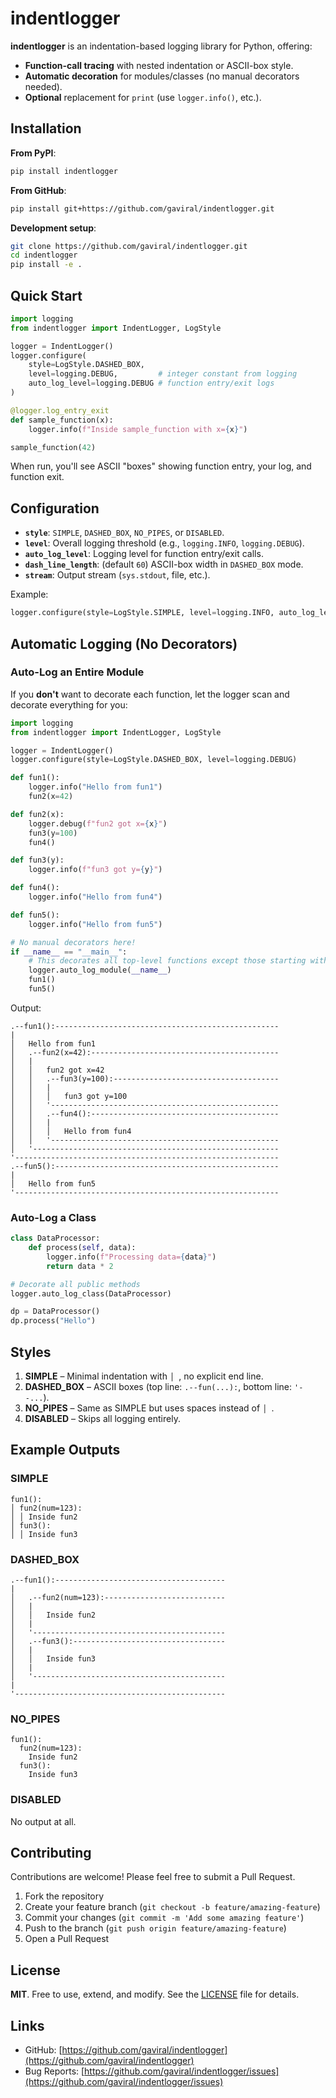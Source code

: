 # indentlogger

**indentlogger** is an indentation-based logging library for Python, offering:

- **Function-call tracing** with nested indentation or ASCII-box style.
- **Automatic decoration** for modules/classes (no manual decorators needed).
- **Optional** replacement for `print` (use `logger.info()`, etc.).

## Installation

**From PyPI**:
```bash
pip install indentlogger
```

**From GitHub**:
```bash
pip install git+https://github.com/gaviral/indentlogger.git
```

**Development setup**:
```bash
git clone https://github.com/gaviral/indentlogger.git
cd indentlogger
pip install -e .
```

## Quick Start

```python
import logging
from indentlogger import IndentLogger, LogStyle

logger = IndentLogger()
logger.configure(
    style=LogStyle.DASHED_BOX, 
    level=logging.DEBUG,         # integer constant from logging
    auto_log_level=logging.DEBUG # function entry/exit logs
)

@logger.log_entry_exit
def sample_function(x):
    logger.info(f"Inside sample_function with x={x}")

sample_function(42)
```

When run, you'll see ASCII "boxes" showing function entry, your log, and function exit.

## Configuration

- **`style`**: `SIMPLE`, `DASHED_BOX`, `NO_PIPES`, or `DISABLED`.
- **`level`**: Overall logging threshold (e.g., `logging.INFO`, `logging.DEBUG`).  
- **`auto_log_level`**: Logging level for function entry/exit calls.  
- **`dash_line_length`**: (default `60`) ASCII-box width in `DASHED_BOX` mode.  
- **`stream`**: Output stream (`sys.stdout`, file, etc.).

Example:
```python
logger.configure(style=LogStyle.SIMPLE, level=logging.INFO, auto_log_level=logging.DEBUG)
```

## Automatic Logging (No Decorators)

### Auto-Log an Entire Module

If you **don't** want to decorate each function, let the logger scan and decorate everything for you:

```python
import logging
from indentlogger import IndentLogger, LogStyle

logger = IndentLogger()
logger.configure(style=LogStyle.DASHED_BOX, level=logging.DEBUG)

def fun1():
    logger.info("Hello from fun1")
    fun2(x=42)

def fun2(x):
    logger.debug(f"fun2 got x={x}")
    fun3(y=100)
    fun4()

def fun3(y):
    logger.info(f"fun3 got y={y}")

def fun4():
    logger.info("Hello from fun4")

def fun5():
    logger.info("Hello from fun5")

# No manual decorators here!
if __name__ == "__main__":
    # This decorates all top-level functions except those starting with '_'
    logger.auto_log_module(__name__)
    fun1()
    fun5()
```

Output:

```
.--fun1():--------------------------------------------------
|
│   Hello from fun1
│   .--fun2(x=42):------------------------------------------
│   |
│   │   fun2 got x=42
│   │   .--fun3(y=100):-------------------------------------
│   │   |
│   │   │   fun3 got y=100
│   │   '---------------------------------------------------
│   │   .--fun4():------------------------------------------
│   │   |
│   │   │   Hello from fun4
│   │   '---------------------------------------------------
│   '-------------------------------------------------------
'-----------------------------------------------------------
.--fun5():--------------------------------------------------
|
│   Hello from fun5
'-----------------------------------------------------------
```

### Auto-Log a Class

```python
class DataProcessor:
    def process(self, data):
        logger.info(f"Processing data={data}")
        return data * 2

# Decorate all public methods
logger.auto_log_class(DataProcessor)

dp = DataProcessor()
dp.process("Hello")
```

## Styles

1. **SIMPLE** – Minimal indentation with `│ `, no explicit end line.  
2. **DASHED_BOX** – ASCII boxes (top line: `.--fun(...):`, bottom line: `'--...`).  
3. **NO_PIPES** – Same as SIMPLE but uses spaces instead of `│ `.  
4. **DISABLED** – Skips all logging entirely.

## Example Outputs

### SIMPLE
```
fun1():
│ fun2(num=123):
│ │ Inside fun2
│ fun3():
│ │ Inside fun3
```

### DASHED_BOX
```
.--fun1():--------------------------------------
|
│   .--fun2(num=123):---------------------------
│   |
│   │   Inside fun2
│   |
│   '-------------------------------------------
│   .--fun3():----------------------------------
│   |
│   │   Inside fun3
│   |
│   '-------------------------------------------
|
'-----------------------------------------------
```

### NO_PIPES
```
fun1():
  fun2(num=123):
    Inside fun2
  fun3():
    Inside fun3
```

### DISABLED
No output at all.

## Contributing

Contributions are welcome! Please feel free to submit a Pull Request.

1. Fork the repository
2. Create your feature branch (`git checkout -b feature/amazing-feature`)
3. Commit your changes (`git commit -m 'Add some amazing feature'`)
4. Push to the branch (`git push origin feature/amazing-feature`)
5. Open a Pull Request

## License

**MIT**. Free to use, extend, and modify. See the [LICENSE](LICENSE) file for details.

## Links

- GitHub: [https://github.com/gaviral/indentlogger](https://github.com/gaviral/indentlogger)
- Bug Reports: [https://github.com/gaviral/indentlogger/issues](https://github.com/gaviral/indentlogger/issues)
